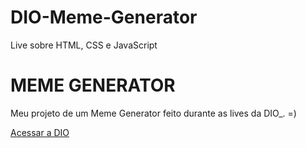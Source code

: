 # DIO-Meme-Generator

Live sobre HTML, CSS e JavaScript

# MEME GENERATOR

Meu projeto de um Meme Generator feito durante as lives da DIO_.
=)

[Acessar a DIO](https://www.dio.me)